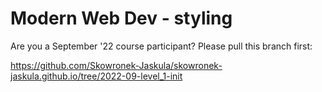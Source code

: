 # Modern Web Dev - styling

Are you a September '22 course participant? Please pull this branch first:

https://github.com/Skowronek-Jaskula/skowronek-jaskula.github.io/tree/2022-09-level_1-init